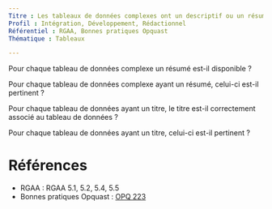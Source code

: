 ```yaml
---
Titre : Les tableaux de données complexes ont un descriptif ou un résumé pertinent.
Profil : Intégration, Développement, Rédactionnel
Référentiel : RGAA, Bonnes pratiques Opquast
Thématique : Tableaux

---
```

Pour chaque tableau de données complexe un résumé est-il disponible ?

Pour chaque tableau de données complexe ayant un résumé, celui-ci est-il pertinent ?

Pour chaque tableau de données ayant un titre, le titre est-il correctement associé au tableau de données ?

Pour chaque tableau de données ayant un titre, celui-ci est-il pertinent ?

# Références

*   RGAA : RGAA 5.1, 5.2, 5.4, 5.5
*   Bonnes pratiques Opquast : [OPQ 223](https://checklists.opquast.com/fr/qualiteweb/les-titres-des-tableaux-de-donnees-sont-renseignes)
